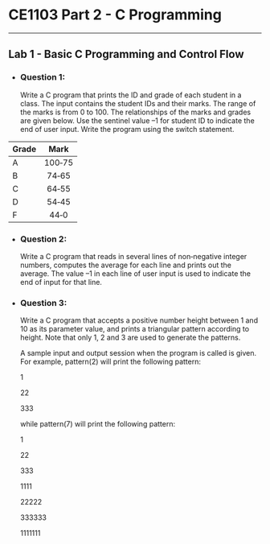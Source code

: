 # **CE1103 Part 2 - C Programming**
--- 


## **Lab 1 - Basic C Programming and Control Flow**

* ### Question 1:
    Write a C program that prints the ID and grade of each student in a class. The input contains the student IDs and their marks. 
    The range of the marks is from 0 to 100. The relationships of the marks and grades are given below. Use the sentinel value –1 for 
    student ID to indicate the end of user input. Write the program using the switch statement.

| Grade         | Mark          |
| ------------- |:-------------:| 
| A             | 100‐75        | 
| B             | 74‐65         |
| C             | 64‐55         |
| D             | 54‐45         |
| F             | 44‐0          |


* ### Question 2:
    Write a C program that reads in several lines of non‐negative integer numbers, computes the average for each line and prints 
    out the average. The value –1 in each line of user input is used to indicate the end of input for that line.


* ### Question 3:
    Write a C program that accepts a positive number height between 1 and 10 as its parameter value, and prints a triangular pattern 
    according to height. Note that only 1, 2 and 3 are used to generate the patterns. 
    
    A sample input and output session when the program is called is given. For example, pattern(2) will print the following pattern:


    1


    22


    333


    while pattern(7) will print the following pattern:


    1


    22


    333


    1111


    22222


    333333


    1111111


